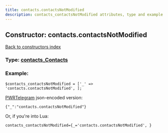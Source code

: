 ```yaml
---
title: contacts.contactsNotModified
description: contacts_contactsNotModified attributes, type and example
---
```

## Constructor: contacts.contactsNotModified  
[Back to constructors index](index.md)






### Type: [contacts\_Contacts](../types/contacts_Contacts.md)


### Example:

```
$contacts_contactsNotModified = ['_' => 'contacts.contactsNotModified', ];
```  

[PWRTelegram](https://pwrtelegram.xyz) json-encoded version:

```
{"_":"contacts.contactsNotModified"}
```


Or, if you're into Lua:  


```
contacts_contactsNotModified={_='contacts.contactsNotModified', }

```


